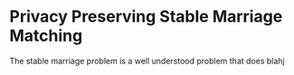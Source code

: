 # Privacy Preserving Stable Marriage Matching

The stable marriage problem is a well understood problem that does blahj